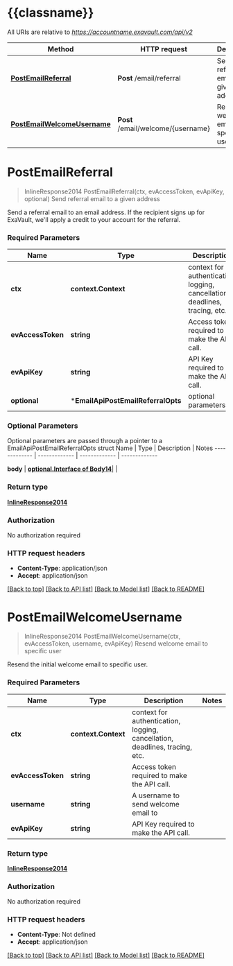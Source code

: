# {{classname}}

All URIs are relative to *https://accountname.exavault.com/api/v2*

Method | HTTP request | Description
------------- | ------------- | -------------
[**PostEmailReferral**](EmailApi.md#PostEmailReferral) | **Post** /email/referral | Send referral email to a given address
[**PostEmailWelcomeUsername**](EmailApi.md#PostEmailWelcomeUsername) | **Post** /email/welcome/{username} | Resend welcome email to specific user

# **PostEmailReferral**
> InlineResponse2014 PostEmailReferral(ctx, evAccessToken, evApiKey, optional)
Send referral email to a given address

Send a referral email to an email address. If the recipient signs up for ExaVault, we'll apply a credit to your account for the referral. 

### Required Parameters

Name | Type | Description  | Notes
------------- | ------------- | ------------- | -------------
 **ctx** | **context.Context** | context for authentication, logging, cancellation, deadlines, tracing, etc.
  **evAccessToken** | **string**| Access token required to make the API call. | 
  **evApiKey** | **string**| API Key required to make the API call. | 
 **optional** | ***EmailApiPostEmailReferralOpts** | optional parameters | nil if no parameters

### Optional Parameters
Optional parameters are passed through a pointer to a EmailApiPostEmailReferralOpts struct
Name | Type | Description  | Notes
------------- | ------------- | ------------- | -------------


 **body** | [**optional.Interface of Body14**](Body14.md)|  | 

### Return type

[**InlineResponse2014**](inline_response_201_4.md)

### Authorization

No authorization required

### HTTP request headers

 - **Content-Type**: application/json
 - **Accept**: application/json

[[Back to top]](#) [[Back to API list]](../README.md#documentation-for-api-endpoints) [[Back to Model list]](../README.md#documentation-for-models) [[Back to README]](../README.md)

# **PostEmailWelcomeUsername**
> InlineResponse2014 PostEmailWelcomeUsername(ctx, evAccessToken, username, evApiKey)
Resend welcome email to specific user

Resend the initial welcome email to specific user.

### Required Parameters

Name | Type | Description  | Notes
------------- | ------------- | ------------- | -------------
 **ctx** | **context.Context** | context for authentication, logging, cancellation, deadlines, tracing, etc.
  **evAccessToken** | **string**| Access token required to make the API call. | 
  **username** | **string**| A username to send welcome email to | 
  **evApiKey** | **string**| API Key required to make the API call. | 

### Return type

[**InlineResponse2014**](inline_response_201_4.md)

### Authorization

No authorization required

### HTTP request headers

 - **Content-Type**: Not defined
 - **Accept**: application/json

[[Back to top]](#) [[Back to API list]](../README.md#documentation-for-api-endpoints) [[Back to Model list]](../README.md#documentation-for-models) [[Back to README]](../README.md)


